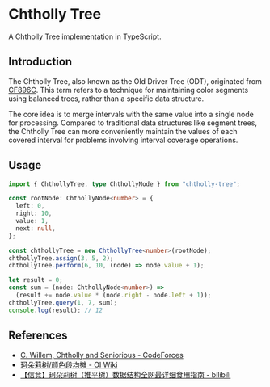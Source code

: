 # Chtholly Tree

A Chtholly Tree implementation in TypeScript.

## Introduction

The Chtholly Tree, also known as the Old Driver Tree (ODT), originated from [CF896C](https://codeforces.com/problemset/problem/896/C). This term refers to a technique for maintaining color segments using balanced trees, rather than a specific data structure.

The core idea is to merge intervals with the same value into a single node for processing. Compared to traditional data structures like segment trees, the Chtholly Tree can more conveniently maintain the values of each covered interval for problems involving interval coverage operations.

## Usage

```ts
import { ChthollyTree, type ChthollyNode } from "chtholly-tree";

const rootNode: ChthollyNode<number> = {
  left: 0,
  right: 10,
  value: 1,
  next: null,
};

const chthollyTree = new ChthollyTree<number>(rootNode);
chthollyTree.assign(3, 5, 2);
chthollyTree.perform(6, 10, (node) => node.value + 1);

let result = 0;
const sum = (node: ChthollyNode<number>) =>
  (result += node.value * (node.right - node.left + 1));
chthollyTree.query(1, 7, sum);
console.log(result); // 12
```

## References

- [C. Willem, Chtholly and Seniorious - CodeForces](https://codeforces.com/problemset/problem/896/C)
- [珂朵莉树/颜色段均摊 - OI Wiki](https://oi-wiki.org/misc/odt/)
- [【信竞】珂朵莉树（推平树）数据结构全网最详细食用指南 - bilibili](https://www.bilibili.com/video/BV18u411N7P8/)

